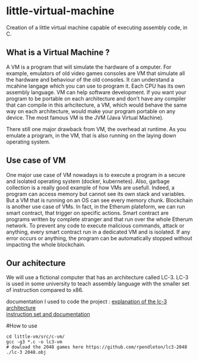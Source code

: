# little-virtual-machine
Creation of a little virtual machine capable of executing assembly code, in C.

## What is a Virtual Machine ?
A VM is a program that will simulate the hardware of a omputer.
For example, emulators of old video games consoles are VM that simulate all the hardware and behaviour of the old consoles.
It can understand a mcahine langage which you can use to program it.
Each CPU has its own assembly language. VM can help software development. If you want your program to be portable on each architecture and don't have any compiler that can compile in this arhcitecture, a VM, which would behave the same way on each architecture, would make your program portable on any device.
The most famous VM is the JVM (Java Virtual Machine).

There still one major drawback from VM, the overhead at runtime. As you emulate a program, in the VM, that is also running on the laying down operating system.

## Use case of VM
One major use case of VM nowadays is to execute a program in a secure and isolated operating system (docker, kubernetes).
Also, garbage collection is a really good example of how VMs are usefull. Indeed, a program can access memory but cannot see its own stack and variables. But a VM that is running on an OS can see every memory chunk.
 Blockchain is another use case of VMs. In fact, in the Etherum plateform, we can run smart contract, that trigger on specific actions. Smart contract are programs written by complete stranger and that run over the whole Etherum network. To prevent any code to execute malicious commands, attack or anything, every smart contract run in a dedicated VM and is isolated. If any error occurs or anything, the program can be automatically stopped without impacting the whole blockchain.
 
 ## Our achitecture
 We will use a fictional computer that has an architecture called LC-3. LC-3 is used in some university to teach assembly language with the smaller set of instruction compared to x86.
 
documentation I used to code the project :
[explanation of the lc-3 architecture](http://www.cs.binghamton.edu/~tbarten1/CS120_Summer_2015/ClassNotes/L10-LC3_Intro.pdf)
<br>
[instruction set and documentation](https://www.jmeiners.com/lc3-vm/supplies/lc3-isa.pdf)

#How to use

```shell=
cd little-vm/src/c-vm/
gcc -g3 *.c -o lc3-vm
# dowload the 2048 games here https://github.com/rpendleton/lc3-2048
./lc-3 2048.obj
```
